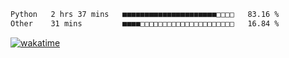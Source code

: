 
 <!--START_SECTION:waka-->

```txt
Python   2 hrs 37 mins   ■■■■■■■■■■■■■■■■■■■■■□□□□   83.16 %
Other    31 mins         ■■■■□□□□□□□□□□□□□□□□□□□□□   16.84 %
```

<!--END_SECTION:waka-->

[![wakatime](https://wakatime.com/badge/user/8f47ca76-7ab1-43a1-9479-d511fbd1982b.svg)](https://wakatime.com/@8f47ca76-7ab1-43a1-9479-d511fbd1982b)
